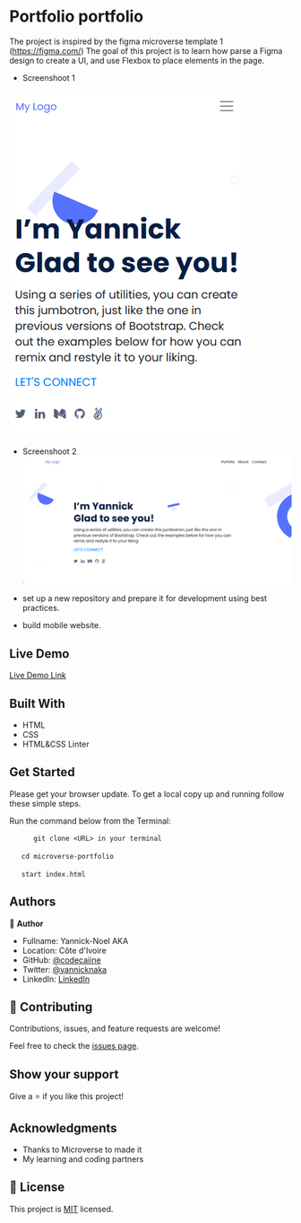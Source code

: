 # Portfolio portfolio

The project is inspired by the figma microverse template 1 (https://figma.com/)
The goal of this project is to learn how parse a Figma design to create a UI, and use Flexbox to place elements in the page.



- Screenshoot 1

![screenshot](./portfolio-mobile.PNG)


- Screenshoot 2
![screenshot](./portfolio-web.PNG)

- set up a new repository and prepare it for development using best practices.
- build mobile website.
 

## Live Demo

[Live Demo Link](https://portfoliocodecaiine.github.io/)
 
## Built With

- HTML
- CSS
- HTML&CSS Linter

## Get Started

Please get your browser update.
To get a local copy up and running follow these simple steps.

Run the command below from the Terminal:

          git clone <URL> in your terminal

	   cd microverse-portfolio

	   start index.html



## Authors

👤 **Author**

- Fullname: Yannick-Noel AKA
- Location: Côte d'Ivoire
- GitHub: [@codecaiine](https://github.com/codecaiine)
- Twitter: [@yannicknaka](https://twitter.com/yannicknaka)
- LinkedIn: [LinkedIn](https://www.linkedin.com/in/yannick-no%C3%ABl-aka/)


## 🤝 Contributing

Contributions, issues, and feature requests are welcome!

Feel free to check the [issues page](../../issues/).

## Show your support

Give a ⭐️ if you like this project!

## Acknowledgments

- Thanks to Microverse to made it
- My learning and coding partners

## 📝 License

This project is [MIT](./MIT.md) licensed.
